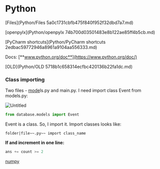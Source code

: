 # Python

[Files](Python/Files 5a0c1731cbfb475f840f952f32dbd7a7.md)

[openpylx](Python/openpylx 74b700d03501483e8b122ae85ff4b5cb.md)

[PyCharm shortcuts](Python/PyCharm shortcuts 2edbac59772946a8961a9104aa556333.md)

Docs: [**www.python.org/doc**](https://www.python.org/doc/)

[OLD](Python/OLD 5718b1c658314ecfbc420136b22fa1dc.md)

### Class importing

Two files - [mode](http://model.py)ls.py and main.py. I need import class Event from models.py: 

![Untitled](Python/Untitled.png)

```python
from database.models import Event
```

Event is a class. So, I import it. Import classes looks like: 

`folder|file~~.py~~ import class_name`

**If and increment in one line:**

```python
ans += count >= 2
```

[numpy](Python/numpy.md)